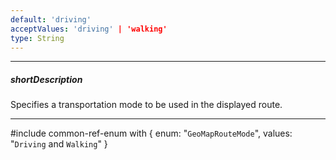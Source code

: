 ```yaml
---
default: 'driving'
acceptValues: 'driving' | 'walking'
type: String
---
```

---
##### shortDescription
Specifies a transportation mode to be used in the displayed route.

---
#include common-ref-enum with {
    enum: "`GeoMapRouteMode`",
    values: "`Driving` and `Walking`"
}